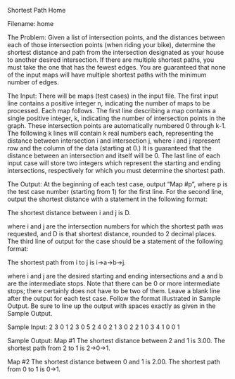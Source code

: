 Shortest Path HomeFilename: homeThe Problem:Given a list of intersection points, and the distances between each of those intersection points (when riding your bike), determine the shortest distance and pathfrom the intersection designated as your house to another desired intersection. If there are multiple shortest paths, you must take the one that has the fewest edges. You are guaranteed that none of the input maps will have multiple shortest paths withthe minimum number of edges.The Input:There will be maps (test cases) in the input file. The first input line contains apositive integer n, indicating the number of maps to be processed. Each map follows.The first line describing a map contains a single positive integer, k, indicating thenumber of intersection points in the graph. These intersection points are automatically numbered 0 through k-1. The following k lines will contain k real numbers each, representing the distance between intersection i and intersection j, where i and j represent row and the column of the data (starting at 0.) It is guaranteed that the distance between an intersection and itself will be 0. The last line of each input case will store two integers which represent the starting and ending intersections, respectively for which you must determine the shortest path.The Output:At the beginning of each test case, output “Map #p”, where p is the test case number(starting from 1) for the first line. For the second line, output the shortest distance with a statement in the following format:The shortest distance between i and j is D.where i and j are the intersection numbers for which the shortest path was requested,and D is that shortest distance, rounded to 2 decimal places. The third line of output for the case should be a statement of the following format:The shortest path from i to j is i->a->b->j.where i and j are the desired starting and ending intersections and a and b are the intermediate stops. Note that there can be 0 or more intermediate stops; there certainly does not have to be two of them. Leave a blank line after the output for each test case. Follow the format illustrated in Sample Output. Be sure to line up the output with spaces exactly as given in the Sample Output.Sample Input:230 1 23 0 52 4 02 130 2 21 0 34 1 00 1Sample Output:Map #1The shortest distance between 2 and 1 is 3.00.The shortest path from 2 to 1 is 2->0->1.Map #2The shortest distance between 0 and 1 is 2.00.The shortest path from 0 to 1 is 0->1.